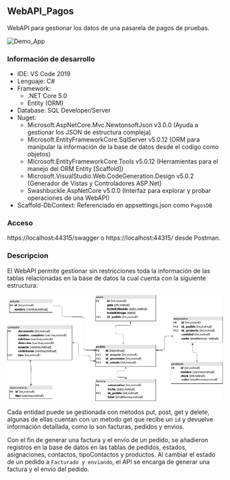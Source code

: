 ## WebAPI_Pagos

WebAPI para gestionar los datos de una pasarela de pagos de pruebas.

![Demo_App](https://github.com/ccmarin14/WebAPI_Pagos/blob/main/Documentos/test.gif)

### Información de desarrollo

- IDE: VS Code 2019
- Lenguaje: C#
- Framework:
	* .NET Core 5.0
	* Entity (ORM)
- Database: SQL Developer/Server
- Nuget:
	* Microsoft.AspNetCore.Mvc.NewtonsoftJson v3.0.0 (Ayuda a gestionar los JSON de estructura compleja)
	* Microsoft.EntityFrameworkCore.SqlServer v5.0.12 (ORM para manipular la información de la base de datos desde el codigo como objetos)
	* Microsoft.EntityFrameworkCore.Tools v5.0.12 (Herramientas para el manejo del ORM Entity [Scaffold])
	* Microsoft.VisualStudio.Web.CodeGeneration.Design v5.0.2 (Generador de Vistas y Controladores ASP.Net)
	* Swashbuckle.AspNetCore v5.0.0	(Interfaz para explorar y probar operaciones de una WebAPI)
- Scaffold-DbContext: Referenciado en appsettings.json como `PagosDB`

### Acceso

https://localhost:44315/swagger o https://localhost:44315/ desde Postman.

### Descripcion

El WebAPI permite gestionar sin restricciones toda la información de las tablas relacionadas en la base de datos la cual cuenta con la siguiente estructura:
	
![Image text](https://github.com/ccmarin14/WebAPI_Pagos/blob/main/Documentos/DesingDB.png)

Cada entidad puede se gestionada con metodos put, post, get y delete, algunas de ellas cuentan con un metodo get que recibe un `id` y devuelve información detallada, como lo son facturas, pedidos y envios.

Con el fin de generar una factura y el envío de un pedido, se añadieron registros en la base de datos en las tablas de pedidos, estados, asignaciones, contactos, tipoContactos y productos. Al cambiar el estado de un pedido a `Facturado y enviando`, el API se encarga de generar una factura y el envío del pedido.
